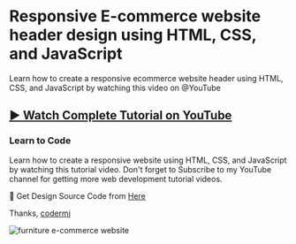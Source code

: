 # Responsive E-commerce website header design using HTML, CSS, and JavaScript
Learn how to create a responsive ecommerce website header using HTML, CSS, and JavaScript by watching this video on @YouTube
## [▶️ Watch Complete Tutorial on YouTube](https://youtu.be/y0C4h5uwL_Y)
### Learn to Code

Learn how to create a responsive website using HTML, CSS, and JavaScript by watching this tutorial video. Don't forget to Subscribe to my YouTube channel for getting more web development tutorial videos.

🎁 Get Design Source Code from [Here](https://www.buymeacoffee.com/the.codermj/e/185896)

Thanks,
[codermj](https://www.youtube.com/@the.codermj/)

![furniture e-commerce website](https://github.com/mjshofy/22-12-13-header-responsive-ecommerce-website/assets/76812554/41309076-11c5-487c-89dc-2804f5a798b3)
